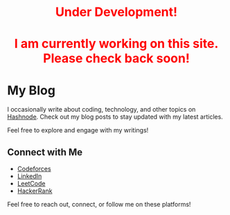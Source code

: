 
<html lang="en">
<head>
  <meta charset="UTF-8">
  <meta name="viewport" content="width=device-width, initial-scale=1.0">
  <title>Under Development</title>
</head>
<body>
  <h1 style="text-align: center;color: red;">Under Development!</h1>
  <h1 style="text-align: center;color: red;">I am currently working on this site. Please check back soon!</h1>
  
<html lang="en">
<head>
  <meta charset="UTF-8">
  <meta name="viewport" content="width=device-width, initial-scale=1.0">
  <title>Tanvir's Blog and Connect</title>
</head>
<body>
  <h1>My Blog</h1>
  <p>I occasionally write about coding, technology, and other topics on <a href="https://tanviruman.hashnode.dev/">Hashnode</a>. Check out my blog posts to stay updated with my latest articles.</p>
  <p>Feel free to explore and engage with my writings!</p>

  <h2>Connect with Me</h2>
  <ul>
    <li><a href="https://codeforces.com/profile/tanviruman">Codeforces</a></li>
    <li><a href="https://www.linkedin.com/in/tanvirumaan">LinkedIn</a></li>
    <li><a href="https://leetcode.com/tanviruman">LeetCode</a></li>
    <li><a href="https://www.hackerrank.com/tttttttt">HackerRank</a></li>
  </ul>

  <p>Feel free to reach out, connect, or follow me on these platforms!</p>
</body>
</html>

</body>
</html>
